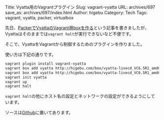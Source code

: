 Title: Vyatta用のVagrantプラグイン
Slug: vagrant-vyatta
URL: archives/697
save_as: archives/697/index.html
Author: higebu
Category: Tech
Tags: vagrant, vyatta, packer, virtualbox

先日、[PackerでVyattaのVagrant用boxを作る][1]という記事を書きましたが、Vyattaはそのままでは`vagrant halt`が実行できないなど不便です。

そこで、VyattaをVagrantから制御するためのプラグインを作りました。

使い方は下記の通りです。

```bash
vagrant plugin install vagrant-vyatta
vagrant box add vyatta http://higebu.com/box/vyatta-livecd_VC6.5R1_amd64_virtualbox.box # chefなし
vagrant box add vyatta http://higebu.com/box/vyatta-livecd_VC6.5R1_amd64_chef_virtualbox.box # chef入り
vagrant init vyatta
vagrant up
vagrant halt
```

`vagrant halt`の他にホスト名の設定とネットワークの設定ができるようにしています。

ソースは[Github][2]に置いてあります。

 [1]: /blog/2013/08/15/packer-vyatta/
 [2]: https://github.com/higebu/vagrant-vyatta

